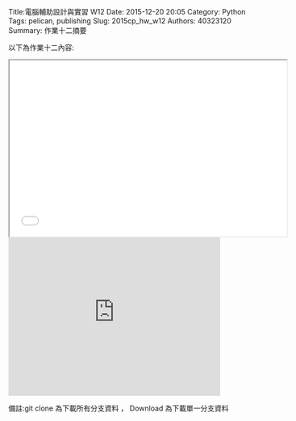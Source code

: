 Title:電腦輔助設計與實習  W12
Date: 2015-12-20 20:05
Category: Python
Tags: pelican, publishing
Slug: 2015cp_hw_w12
Authors: 40323120
Summary: 作業十二摘要

以下為作業十二內容:

<iframe src="40323120_cp_w12.html" width="550" height="350"></iframe>

<iframe width="420" height="315" src="https://www.youtube.com/embed/9UGGGaue0Oo" frameborder="0" allowfullscreen></iframe>



備註:git clone 為下載所有分支資料 ， Download 為下載單一分支資料










